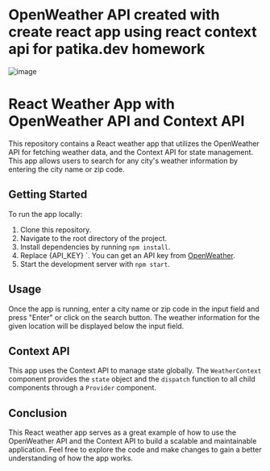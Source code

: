 # OpenWeather API created with create react app using react context api for patika.dev homework

![image](https://user-images.githubusercontent.com/23610345/185237729-c1d85848-0505-449c-afe3-5f603d7bfec0.png)



# React Weather App with OpenWeather API and Context API

This repository contains a React weather app that utilizes the OpenWeather API for fetching weather data, and the Context API for state management. This app allows users to search for any city's weather information by entering the city name or zip code.

## Getting Started

To run the app locally:

1. Clone this repository.
2. Navigate to the root directory of the project.
3. Install dependencies by running `npm install`.
4. Replace {API_KEY} `<your-api-key>. You can get an API key from [OpenWeather](https://openweathermap.org/api).
5. Start the development server with `npm start`.

## Usage

Once the app is running, enter a city name or zip code in the input field and press "Enter" or click on the search button. The weather information for the given location will be displayed below the input field.

## Context API

This app uses the Context API to manage state globally. The `WeatherContext` component provides the `state` object and the `dispatch` function to all child components through a `Provider` component.

## Conclusion

This React weather app serves as a great example of how to use the OpenWeather API and the Context API to build a scalable and maintainable application. Feel free to explore the code and make changes to gain a better understanding of how the app works.
